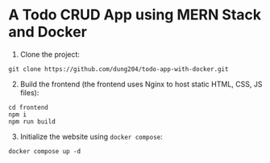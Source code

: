 # A Todo CRUD App using MERN Stack and Docker

1. Clone the project:

```
git clone https://github.com/dung204/todo-app-with-docker.git
```

2. Build the frontend (the frontend uses Nginx to host static HTML, CSS, JS files):

```
cd frontend
npm i
npm run build
```

3. Initialize the website using `docker compose`:

```
docker compose up -d
```


